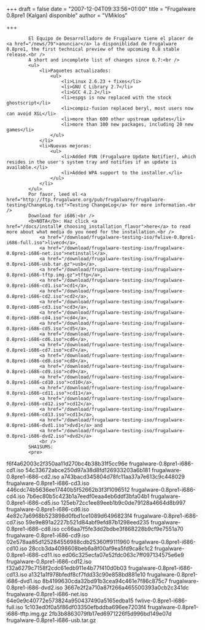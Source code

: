 
+++
draft = false
date = "2007-12-04T09:33:56+01:00"
title = "Frugalware 0.8pre1 (Kalgan) disponible"
author = "VMiklos"

+++

            El Equipo de Desarrolladore de Frugalware tiene el placer de <a href="/news/79">anunciar</a> la disponiblidad de Frugalware 0.8pre1, the first technical preview of the upcoming 0.8 stable release.<br />
            A short and incomplete list of changes since 0.7:<br />
            <ul>
                <li>Paquetes actualizados:
                    <ul>
                        <li>Linux 2.6.23 + fixes</li>
                        <li>GNU C Library 2.7</li>
                        <li>GCC 4.2.2</li>
                        <li>espgs is now replaced with the stock ghostscript</li>
                        <li>compiz-fusion replaced beryl, most users now can avoid XGL</li>
                        <li>more than 600 other upstream updates</li>
                        <li>more than 100 new packages, including 20 new games</li>
                    </ul>
                </li>
                <li>Nuevas mejoras:
                    <ul>
                        <li>Added FUN (Frugalware Update Notifier), which resides in the user's system tray and notifies if an update is available.</li>
                        <li>Added WPA support to the installer.</li>
                    </ul>
                </li>
            </ul>
            Por favor, leed el <a href="http://ftp.frugalware.org/pub/frugalware/frugalware-testing/ChangeLog.txt">Testing ChangeLog</a> for more information.<br />
            Download for i686:<br />
            <b>NOTA</b>: Haz click <a href="/docs/install#_choosing_installation_flavor">here</a> to read more about what media do you need for the installation.<br />
                <a href="/download/frugalware-testing-iso/fwlive-0.8pre1-i686-full.iso">livecd</a>,
                <a href="/download/frugalware-testing-iso/frugalware-0.8pre1-i686-net.iso">netinstall</a>,
                <a href="/download/frugalware-testing-iso/frugalware-0.8pre1-i686-usb.tar.gz">usb</a>,
                <a href="/download/frugalware-testing-iso/frugalware-0.8pre1-i686-tftp.img.gz">tftp</a>,
                <a href="/download/frugalware-testing-iso/frugalware-0.8pre1-i686-cd1.iso">cd1</a>,
                <a href="/download/frugalware-testing-iso/frugalware-0.8pre1-i686-cd2.iso">cd2</a>,
                <a href="/download/frugalware-testing-iso/frugalware-0.8pre1-i686-cd3.iso">cd3</a>,
                <a href="/download/frugalware-testing-iso/frugalware-0.8pre1-i686-cd4.iso">cd4</a>,
                <a href="/download/frugalware-testing-iso/frugalware-0.8pre1-i686-cd5.iso">cd5</a>,
                <a href="/download/frugalware-testing-iso/frugalware-0.8pre1-i686-cd6.iso">cd6</a>,
                <a href="/download/frugalware-testing-iso/frugalware-0.8pre1-i686-cd7.iso">cd7</a>,
                <a href="/download/frugalware-testing-iso/frugalware-0.8pre1-i686-cd8.iso">cd8</a>,
                <a href="/download/frugalware-testing-iso/frugalware-0.8pre1-i686-cd9.iso">cd9</a>,
                <a href="/download/frugalware-testing-iso/frugalware-0.8pre1-i686-cd10.iso">cd10</a>,
                <a href="/download/frugalware-testing-iso/frugalware-0.8pre1-i686-cd11.iso">cd11</a>,
                <a href="/download/frugalware-testing-iso/frugalware-0.8pre1-i686-cd12.iso">cd12</a>,
                <a href="/download/frugalware-testing-iso/frugalware-0.8pre1-i686-cd13.iso">cd13</a>,
                <a href="/download/frugalware-testing-iso/frugalware-0.8pre1-i686-dvd1.iso">dvd1</a> and
                <a href="/download/frugalware-testing-iso/frugalware-0.8pre1-i686-dvd2.iso">dvd2</a>
                <br />
            SHA1SUMS:
            <pre>
f6f4a62003c2f350aa11d270bc4b38b31f5cc96e  frugalware-0.8pre1-i686-cd1.iso
54c33672abce250d97a38d8fd126933203a6b181  frugalware-0.8pre1-i686-cd2.iso
a743bacd345804d78fc11aa37a7e613c9c448029  frugalware-0.8pre1-i686-cd3.iso
446cdc74b5636ee17440b5f52662b3f3f1096512  frugalware-0.8pre1-i686-cd4.iso
7b6ec80b5c423b1a7eedf0eaa4eb6ddf3bfa04b1  frugalware-0.8pre1-i686-cd5.iso
125eb72cc1ee89eeb1b9c0de79128a4664d8b997  frugalware-0.8pre1-i686-cd6.iso
4e82c7a6968b523898d0fbd1ce1089d6496823f4  frugalware-0.8pre1-i686-cd7.iso
59e9e891a2227b521d84abf9efd87b1298eed235  frugalware-0.8pre1-i686-cd8.iso
cc66aa7f5fe3dd2bdbe3f868228b9cf9e7551a70  frugalware-0.8pre1-i686-cd9.iso
02e578aa85d125284556988cdb25360ff9111960  frugalware-0.8pre1-i686-cd10.iso
28ccb3da4098608beb6a8f00af9ea5fd9ca8c1c2  frugalware-0.8pre1-i686-cd11.iso
ed06c325ecfa07e52fdc063c7ff097134575e6e9  frugalware-0.8pre1-i686-cd12.iso
f32a6279c7158f2cdc61edb911e4b77f410d0b03  frugalware-0.8pre1-i686-cd13.iso
a1321a1f978bfedf8cf7fdd33c90e858bd881e10  frugalware-0.8pre1-i686-dvd1.iso
8b4199630cda32bd91b3cea94c461e7f86c875c7  frugalware-0.8pre1-i686-dvd2.iso
3667e2f2a710a87f266a465500393a0cb2c341dc  frugalware-0.8pre1-i686-net.iso
64e0e9c40772e573824a950437490a5165edba15  fwlive-0.8pre1-i686-full.iso
1c103ed0f0a5f86df03350efbddba696ee7203f4  frugalware-0.8pre1-i686-tftp.img.gz
2fb3b8863079fb17ed6971226f5d996bd149e07d  frugalware-0.8pre1-i686-usb.tar.gz
            </pre>
